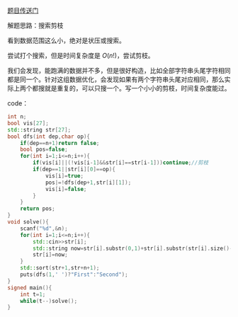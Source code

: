 [题目传送门](https://www.luogu.com.cn/problem/AT_abc278_f)

解题思路：搜索剪枝

看到数据范围这么小，绝对是状压或搜索。

尝试打个搜索，但是时间复杂度是 $O(n!)$，尝试剪枝。

我们会发现，能跑满的数据并不多，但是很好构造，比如全部字符串头尾字符相同都是同一个。针对这组数据优化，会发现如果有两个字符串头尾对应相同，那么实际上两个都搜就是重复的，可以只搜一个。写一个小小的剪枝，时间复杂度能过。

code：

```cpp
int n;
bool vis[27];
std::string str[27];
bool dfs(int dep,char op){
	if(dep==n+1)return false;
	bool pos=false;
	for(int i=1;i<=n;i++){
		if(vis[i]||(!vis[i-1]&&str[i]==str[i-1]))continue;//剪枝
		if(dep==1||str[i][0]==op){
			vis[i]=true;
			pos|=!dfs(dep+1,str[i][1]);
			vis[i]=false;
		}
	}
	return pos;
}
void solve(){
	scanf("%d",&n);
	for(int i=1;i<=n;i++){
		std::cin>>str[i];
		std::string now=str[i].substr(0,1)+str[i].substr(str[i].size()-1,1);//只和头尾相关
		str[i]=now;
	}
	std::sort(str+1,str+n+1);
	puts(dfs(1,' ')?"First":"Second");
}
signed main(){
	int t=1;
	while(t--)solve();
}
```